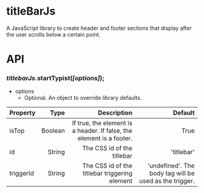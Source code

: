 # titleBarJs
A JavaScript library to create header and footer sections that display after the user scrolls below a certain point.

# API
### *titlebarJs*.startTypist(*[options]*);
* options
  * Optional. An object to override library defaults.

 | Property        | Type | Description           | Default  |
| ------------- |-------------:|-------------:| -----:|
| isTop      | Boolean | If true, the element is a header. If false, the element is a footer. | True
| id      | String      |   The CSS id of the titlebar | 'titlebar'
| triggerId | String      |    The CSS id of the titlebar triggering element | 'undefined'. The body tag will be used as the trigger.